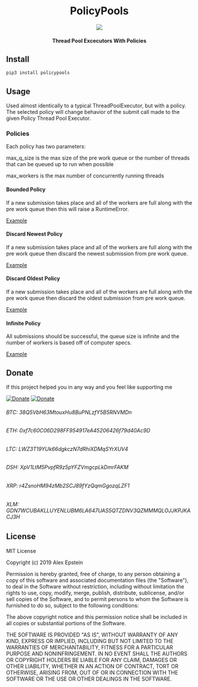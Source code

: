 <div align="center">

# PolicyPools

<img src="https://i.postimg.cc/2SnB0272/threads-fixed.png">

#### Thread Pool Excecutors With Policies

</div>

## Install

```bash
pip3 install policypools
```

## Usage

Used almost identically to a typical ThreadPoolExecutor, but with a policy. The selected policy will change behavior of the submit call made to the given Policy Thread Pool Executor.

### Policies
Each policy has two parameters:

max_q_size is the max size of the pre work queue or the number of threads that can be queued up to run when possible

max_workers is the max number of concurrently running threads

#### Bounded Policy
If a new submission takes place and all of the workers are full along with the pre work queue then this will raise a RuntimeError.

[Example](https://github.com/alexanderepstein/policypools/blob/master/examples/BoundedPolicyExample.py)

#### Discard Newest Policy
If a new submission takes place and all of the workers are full along with the pre work queue then discard the newest submission from pre work queue.

[Example](https://github.com/alexanderepstein/policypools/blob/master/examples/DiscardNewestPolicyExample.py)

#### Discard Oldest Policy
If a new submission takes place and all of the workers are full along with the pre work queue then discard the oldest submission from pre work queue.

[Example](https://github.com/alexanderepstein/policypools/blob/master/examples/DiscardOldestPolicyExample.py)

#### Infinite Policy
All submissions should be successful, the queue size is infinite and the number of workers is based off of computer specs.

[Example](https://github.com/alexanderepstein/policypools/blob/master/examples/InfinitePolicyExample.py)

## Donate
If this project helped you in any way and you feel like supporting me


[![Donate](https://img.shields.io/badge/Donate-Venmo-blue.svg)](https://venmo.com/AlexanderEpstein)
[![Donate](https://img.shields.io/badge/Donate-SquareCash-green.svg)](https://cash.me/$AlexEpstein)

###### BTC: 38Q5VbH63MtouxHu8BuPNLzfY5B5RNVMDn
###### ETH: 0xf7c60C06D298FF954917eA45206426f79d40Ac9D
###### LTC: LWZ3T19YUk66dgkczN7dRhiXDMqSYrXUV4
###### DSH: XpV1LtM5PvpfR9z5pYFZVmgcpLkDmrFAKM
###### XRP: r4ZsnoHM94zMb2SCJ89fYzQqmGgozqLZF1
###### XLM: GDN7WCUBAKLLUYENLUBM6LA647UAS5QTZDNV3QZMMMQLOJJKPJKACJ3H

## License

MIT License

Copyright (c) 2019 Alex Epstein

Permission is hereby granted, free of charge, to any person obtaining a copy of this software and associated documentation files (the "Software"), to deal in the Software without restriction, including without limitation the rights to use, copy, modify, merge, publish, distribute, sublicense, and/or sell copies of the Software, and to permit persons to whom the Software is furnished to do so, subject to the following conditions:

The above copyright notice and this permission notice shall be included in all copies or substantial portions of the Software.

THE SOFTWARE IS PROVIDED "AS IS", WITHOUT WARRANTY OF ANY KIND, EXPRESS OR IMPLIED, INCLUDING BUT NOT LIMITED TO THE WARRANTIES OF MERCHANTABILITY, FITNESS FOR A PARTICULAR PURPOSE AND NONINFRINGEMENT. IN NO EVENT SHALL THE AUTHORS OR COPYRIGHT HOLDERS BE LIABLE FOR ANY CLAIM, DAMAGES OR OTHER LIABILITY, WHETHER IN AN ACTION OF CONTRACT, TORT OR OTHERWISE, ARISING FROM, OUT OF OR IN CONNECTION WITH THE SOFTWARE OR THE USE OR OTHER DEALINGS IN THE SOFTWARE.